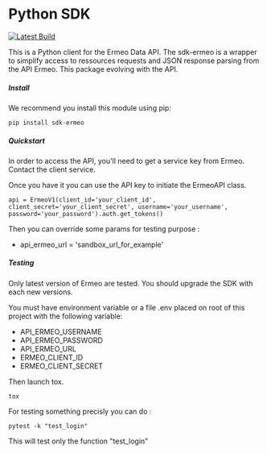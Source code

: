 # Python SDK  
[![Latest Build](https://travis-ci.org/ermeo/sdk-python.svg?branch=master)](https://travis-ci.org/ermeo/sdk-python.svg?branch=master)

This is a Python client for the Ermeo Data API. The sdk-ermeo is a wrapper to simplify access to ressources requests and JSON response parsing from the API Ermeo. This package evolving with the API.


##### Install
We recommend you install this module using pip:

```
pip install sdk-ermeo
```

##### Quickstart

In order to access the API, you'll need to get a service key from Ermeo. Contact the client service.

Once you have it you can use the API key to initiate the ErmeoAPI class.

```
api = ErmeoV1(client_id='your_client_id', client_secret='your_client_secret', username='your_username', password='your_password').auth.get_tokens()
```

Then you can override some params for testing purpose : 
- api_ermeo_url = 'sandbox_url_for_example'
 
 
##### Testing

Only latest version of Ermeo are tested. You should upgrade the SDK with each new versions.

You must have environment variable or a file .env placed on root of this project with the following variable:


- API_ERMEO_USERNAME
- API_ERMEO_PASSWORD
- API_ERMEO_URL
- ERMEO_CLIENT_ID
- ERMEO_CLIENT_SECRET

Then launch tox.
```
tox
```

For testing something precisly you can do :
```
pytest -k "test_login"
```
This will test only the function "test_login"